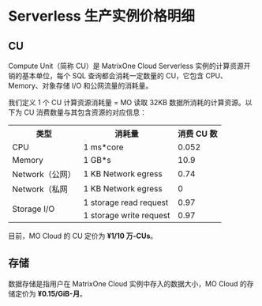 # Serverless 生产实例价格明细

## CU

Compute Unit（简称 CU）是 MatrixOne Cloud Serverless 实例的计算资源开销的基本单位，每个 SQL 查询都会消耗一定数量的 CU，它包含 CPU、Memory、对象存储 I/O 和公网流量的消耗量。

我们定义 1 个 CU 计算资源消耗量 = MO 读取 32KB 数据所消耗的计算资源。以下为 CU 消费数量与其包含资源的对应信息：

<table>
  <tr>
    <th>类型</th>
    <th>消耗量</th>
    <th>消费 CU 数</th>
  </tr>
  <tr>
    <td >CPU</td>
    <td>1 ms*core</td>
    <td>0.052</td>
  </tr>
  <tr>
    <td >Memory</td>
    <td>1 GB*s </td>
    <td>10.9 </td>
  </tr>
  <tr>
    <td >Network（公网）</td>
    <td>1 KB Network egress</td>
    <td> 0.74</td>
  </tr>
  <tr>
    <td> Network（私网</td>
    <td>1 KB Network egress</td>
    <td>0</td>
  </tr>
  <tr>
    <td rowspan="2" style="vertical-align: middle;">Storage I/O</td>
    <td>1 storage read request </td>
    <td> 0.97 </td>
  </tr>
  <tr>
    <td>1 storage write request</td>
    <td>0.97</td>
  </tr>
</table>

目前，MO Cloud 的 CU 定价为 **¥1/10 万-CUs**。

## 存储

数据存储是指用户在 MatrixOne Cloud 实例中存入的数据大小，MO Cloud 的存储定价为 **¥0.15/GiB-月**。